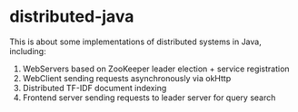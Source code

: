 # distributed-java

This is about some implementations of distributed systems in Java, including:

1. WebServers based on ZooKeeper leader election + service registration
2. WebClient sending requests asynchronously via okHttp
3. Distributed TF-IDF document indexing
4. Frontend server sending requests to leader server for query search
